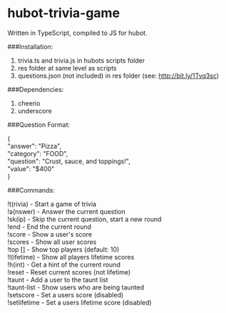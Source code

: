 # hubot-trivia-game

Written in TypeScript, compiled to JS for hubot.

###Installation:

1. trivia.ts and trivia.js in hubots scripts folder
2. res folder at same level as scripts
3. questions.json (not included) in res folder (see: http://bit.ly/1Tvq3sc)

###Dependencies:

1. cheerio
2. underscore

###Question Format:

{  
  "answer": "Pizza",  
  "category": "FOOD",  
  "question": "Crust, sauce, and toppings!",  
  "value": "$400"  
}

###Commands:

!t(rivia) - Start a game of trivia  
!a(nswer) <answer> - Answer the current question  
!sk(ip) - Skip the current question, start a new round  
!end - End the current round  
!score <user> - Show a user's score  
!scores - Show all user scores  
!top [<num>] - Show top <num> players (default: 10)  
!l(ifetime) - Show all players lifetime scores  
!h(int) - Get a hint of the current round  
!reset - Reset current scores (not lifetime)  
!taunt - Add a user to the taunt list  
!taunt-list - Show users who are being taunted  
!setscore <user> <score> - Set a users score (disabled)  
!setlifetime <user> <score> - Set a users lifetime score (disabled)  
